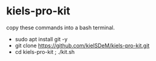 # kiels-pro-kit
copy these commands into a bash terminal.
- sudo apt install git -y
- git clone https://github.com/kielSDeM/kiels-pro-kit.git
- cd kiels-pro-kit ; ./kit.sh
